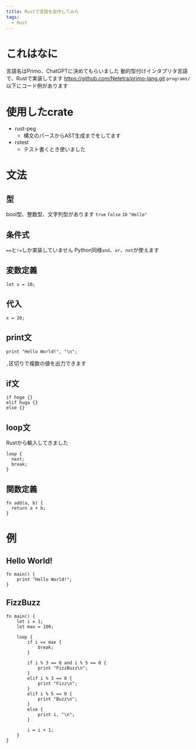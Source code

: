 ```yaml
---
title: Rustで言語を自作してみた
tags:
  - Rust
---
```

# これはなに
言語名はPrimo、ChatGPTに決めてもらいました
動的型付けインタプリタ言語で、Rustで実装してます
https://github.com/Netetra/primo-lang.git
`programs/`以下にコード例があります

# 使用したcrate
- rust-peg
  - 構文のパースからAST生成までをしてます
- rstest
  - テスト書くとき使いました

# 文法
## 型
bool型、整数型、文字列型があります
`true` `false` `10` `"Hello"`

## 条件式
`==`と`!=`しか実装していません
Python同様`and`、`or`、`not`が使えます

## 変数定義
```
let x = 10;
```

## 代入
```
x = 20;
```

## print文
```
print "Hello World!", "\n";
```
`,`区切りで複数の値を出力できます

## if文
```
if hoge {}
elif huga {}
else {}
```

## loop文
Rustから輸入してきました
```
loop {
  next;
  break;
}
```

## 関数定義
```
fn add(a, b) {
  return a + b;
}
```


# 例
## Hello World!
```
fn main() {
	print "Hello World!";
}
```

## FizzBuzz
```
fn main() {
    let i = 1;
    let max = 100;

    loop {
        if i == max {
            break;
        }

        if i % 3 == 0 and i % 5 == 0 {
            print "FizzBuzz\n";
        }
        elif i % 3 == 0 {
            print "Fizz\n";
        }
        elif i % 5 == 0 {
            print "Buzz\n";
        }
        else {
            print i, "\n";
        }

        i = i + 1;
    }
}
```
